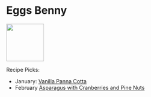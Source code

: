 # Eggs Benny

<img src="http://api.adorable.io/avatars/100/englishmuffin%40flavor.magazine" height="100" width="100" />

Recipe Picks:

- January: [Vanilla Panna Cotta ](../recipe/jan/vanilla-panna-cotta.md)
- February [Asparagus with Cranberries and Pine Nuts](../recipe/feb/asparagus-with-cranberries-and-pine-nuts.md)
